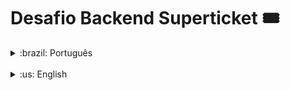 # Desafio Backend Superticket 🎟️

<details>
<summary>:brazil: Português</summary>

## Descrição

A startup "Seu Direito" tem uma ideia de negócio muito interessante para o setor jurídico e precisa implementar um protótipo dessa ideia.

## Objetivo

Desenvolver uma aplicação capaz de permitir a contratação de serviços jurídicos entre advogados e empresas.

## Stacks utilizadas

- **Arquitetura:** REST
- **Banco de dados:** SQLite
- **Back-end:** NestJS, TypeORM, Node.js, Express.js
- **Linguagem:** TypeScript
- **Plataforma:** Docker
- **Gerenciador de dependências**: Yarn
- **Testes:** Jest

## Postman

Você utiliza o Postman? Então clica aqui pra baixar a collection com todas as rotas configuradas:

[![Run in Postman](https://run.pstmn.io/button.svg)](https://app.getpostman.com/run-collection/29053218-78868825-52d9-4568-9eca-4d7f3bcc07c0?action=collection%2Ffork&source=rip_markdown&collection-url=entityId%3D29053218-78868825-52d9-4568-9eca-4d7f3bcc07c0%26entityType%3Dcollection%26workspaceId%3D490cfc7a-19e6-4f33-ab97-893bf7a7227a)

## Rodando a aplicação

Realize o clone do projeto através do comando:

`git clone git@github.com:erikarg/desafio-tecnico-superticket.git`

Acesse a pasta do projeto:

`cd desafio-tecnico-superticket/`

Instale as dependências:

`yarn install`

Suba os containers:

`docker-compose up -d`

Teste a aplicação:

http://localhost:3000

Para iniciar a aplicação:

`yarn start:dev`

Para rodar os testes unitários:

`yarn test`

## Rotas

![image](https://github.com/erikarg/desafio-tecnico-superticket/assets/121869991/25215a93-fb48-4b35-9d47-b613ea19ace2)

## Demais orientações

- O usuário deve ser registrado como lawyer ou company.
- A ordem de serviço possui uma rota exclusiva para alterar o status. Essa rota deve ser utilizada pela empresa quando decidir contratar (enviando o status APPROVED no body) e/ou finalizar um serviço (enviando o status FINISHED).
- Advogados não podem criar ordens de serviço, tampouco alterar o status delas. Apenas o preço, e somente quando a ordem de serviço não estiver delegada ou finalizada.

</details>
<br>
<details>
<summary>:us: English</summary>

## Description

The startup "Seu Direito" has a very interesting business idea for the legal sector and needs to implement a prototype of this idea.

## Objective

Develop an application capable of allowing the contracting of legal services between lawyers and companies.

## Stacks

- **Architecture:** REST
- **Database:** SQLite
- **Back-end:** NestJS, TypeORM, Node.js, Express.js
- **Language:** TypeScript
- **Platform:** Docker
- **Dependency manager:** Yarn
- **Tests:** Jest

## Running the application

Clone the project using the command:

`git clone git@github.com:erikarg/desafio-tecnico-superticket.git`

Access the folder:

`cd desafio-tecnico-superticket`

Install the dependencies:

`yarn install`

Get those containers up:

`docker-compose up -d`

Test the application at:

http://localhost:3000

To run the application:

`yarn start:dev`

To run the unit tests:

`yarn test`

## Routes

![image](https://github.com/erikarg/desafio-tecnico-superticket/assets/121869991/25215a93-fb48-4b35-9d47-b613ea19ace2)

## Some guidelines

- The user must be registered as a lawyer or company.
- The service order has a unique route to change status. This route must be used by the company when it decides to hire (sending the APPROVED status in the body) and/or finalize a service (sending the FINISHED status).
- Lawyers can't create service orders, nor change their status. Price only, and only when the work order is not already delegated or finalized.

</details>
